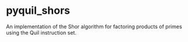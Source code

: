 # pyquil_shors
An implementation of the Shor algorithm for factoring products of primes using the Quil instruction set.
